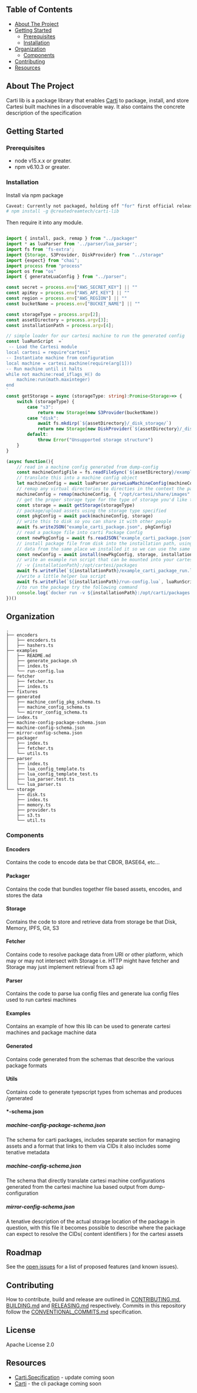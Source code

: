 ## Table of Contents
  - [About The Project](#about-the-project)
  - [Getting Started](#getting-started)
      - [Prerequisites](#prerequisites)
      - [Installation](#installation)
  - [Organization](#organization)
    - [Components](#components)
- [Contributing](#contributing)
- [Resources](#resources)

<!-- about the project -->
## About The Project
Carti lib is a package library that enables [Carti](https://carti) to package, install, and store Cartesi built machines in a discoverable way. It also contains the concrete description of the specification

## Getting Started

### Prerequisites

- node v15.x.x or greater.
- npm v6.10.3 or greater.

### Installation

Install via npm package

```bash
Caveat: Currently not packaged, holding off "for" first official release and more items have been fleshed out
# npm install -g @createdreamtech/carti-lib
```

Then require it into any module.
```ts

import { install, pack, remap } from "../packager"
import * as luaParser from '../parser/lua_parser';
import fs from 'fs-extra';
import {Storage, S3Provider, DiskProvider} from "../storage"
import {expect} from "chai";
import process from "process"
import os from "os"
import { generateLuaConfig } from "../parser";

const secret = process.env["AWS_SECRET_KEY"] || ""
const apiKey = process.env["AWS_API_KEY"] || ""
const region = process.env["AWS_REGION"] || ""
const bucketName = process.env["BUCKET_NAME"] || ""

const storageType = process.argv[2];
const assetDirectory = process.argv[3];
const installationPath = process.argv[4];

// simple loader for our cartesi machine to run the generated config
const luaRunScript  =`
 -- Load the Cartesi module
local cartesi = require"cartesi"
-- Instantiate machine from configuration
local machine = cartesi.machine(require(arg[1]))
-- Run machine until it halts
while not machine:read_iflags_H() do
    machine:run(math.maxinteger)
end
`
const getStorage = async (storageType: string):Promise<Storage>=> {
    switch (storageType) {
        case "s3": 
            return new Storage(new S3Provider(bucketName))
        case "disk":
            await fs.mkdirp(`${assetDirectory}/_disk_storage/`)
            return new Storage(new DiskProvider(`${assetDirectory}/_disk_storage/`))
        default:
            throw Error("Unsupported storage structure")
    }
}

(async function(){
    // read in a machine config generated from dump-config
    const machineConfigFile = fs.readFileSync(`${assetDirectory}/example_machine_config.lua`)
    // translate this into a machine config object 
    let machineConfig = await luaParser.parseLuaMachineConfig(machineConfigFile.toString('utf-8'))
    // remap any virtual directories to directies in the context the packager is running in
    machineConfig = remap(machineConfig, { "/opt/cartesi/share/images": `${assetDirectory}/images` })
    // get the proper storage type for the type of storage you'd like to use
    const storage = await getStorage(storageType)
    // package/upload assets using the storage type specified 
    const pkgConfig = await pack(machineConfig, storage)
    // write this to disk so you can share it with other people 
    await fs.writeJSON("example_carti_package.json", pkgConfig)
    // read a package file into carti Package Config
    const newPkgConfig = await fs.readJSON("example_carti_package.json")
    // install package file from disk into the installation path, using a fetcher in this case we are fetching the 
    // data from the same place we installed it so we can use the same fetcher to retrieve the package 
    const newConfig = await install(newPkgConfig, storage, installationPath)
    // write an example run script that can be mounted into your cartesi machine directory in the location
    // -v {installationPath}:/opt/cartesi/packages 
    await fs.writeFile(`${installationPath}/example_carti_package_run.lua`,generateLuaConfig(newConfig, "return"))
    //write a little helper lua script
    await fs.writeFile(`${installationPath}/run-config.lua`, luaRunScript)
    //to run the package try the following command
    console.log(`docker run -v ${installationPath}:/opt/carti/packages cartesi/playground /bin/bash -c 'cd /opt/carti/packages; luapp5.3 run-config.lua example_carti_package_run'`)
})()
```
## Organization 
```
.
├── encoders
│   ├── encoders.ts
│   ├── hashers.ts
├── examples
│   ├── README.md
│   ├── generate_package.sh
│   ├── index.ts
│   └── run-config.lua
├── fetcher
│   ├── fetcher.ts
│   ├── index.ts
├── fixtures
├── generated
│   ├── machine_config_pkg_schema.ts
│   ├── machine_config_schema.ts
│   └── mirror_config_schema.ts
├── index.ts
├── machine-config-package-schema.json
├── machine-config-schema.json
├── mirror-config-schema.json
├── packager
│   ├── index.ts
│   ├── fetcher.ts
│   └── utils.ts
├── parser
│   ├── index.ts
│   ├── lua_config_template.ts
│   ├── lua_config_template_test.ts
│   ├── lua_parser.test.ts
│   └── lua_parser.ts
└── storage
    ├── disk.ts
    ├── index.ts
    ├── memory.ts
    ├── provider.ts
    ├── s3.ts
    └── util.ts
```
### Components
#### Encoders
Contains the code to encode data be that CBOR, BASE64, etc... 
#### Packager
Contains the code that bundles together file based assets, encodes, and stores the data
#### Storage
Contains the code to store and retrieve data from storage be that Disk, Memory, IPFS, Git, S3
#### Fetcher
Contains code to resolve package data from URI or other platform, which may or may not intersect with Storage
i.e. HTTP might have fetcher and Storage may just implement retrieval from s3 api
#### Parser
Contains the code to parse lua config files and generate lua config files used to run cartesi machines
#### Examples
Contains an example of how this lib can be used to generate cartesi machines and package machine data
#### Generated
Contains code generated from the schemas that describe the various package formats
#### Utils
Contains code to generate tyepscript types from schemas and produces /generated
#### *-schema.json
##### machine-config-package-schema.json
The schema for carti packages, includes separate section for managing assets and a format that links to them via CIDs it also includes some tenative metadata
##### machine-config-schema.json
The schema that directly translate cartesi machine configurations generated from the cartesi machine lua based output
from dump-configuration
##### mirror-config-schema.json
A tenative description of the actual storage location of the package in question, with this file it becomes possible to
describe where the package can expect to resolve the CIDs( content identifiers ) for the cartesi assets

## Roadmap

See the [open issues](https://github.com/createdreamtech/carti-lib/issues) for a list of proposed features (and known issues).

## Contributing

How to contribute, build and release are outlined in [CONTRIBUTING.md](CONTRIBUTING.md), [BUILDING.md](BUILDING.md) and [RELEASING.md](RELEASING.md) respectively. Commits in this repository follow the [CONVENTIONAL_COMMITS.md](CONVENTIONAL_COMMITS.md) specification.

## License

Apache License 2.0

## Resources
- [Carti.Specification](https://createdreamtech/carti-spec)  - update coming soon
- [Carti](https://github.com/createdreamtech/carti) - the cli package coming soon